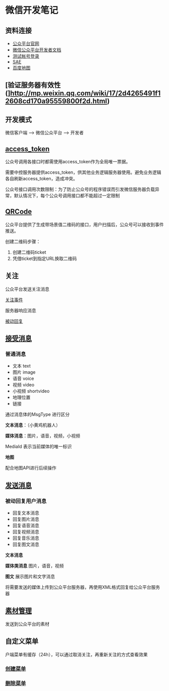 # 微信开发笔记


## 资料连接

- [公众平台官网](mp.weixin.qq.com)
- [微信公众平台开发者文档](http://mp.weixin.qq.com/wiki/home/index.html)
- [测试帐号登录](http://mp.weixin.qq.com/debug/cgi-bin/sandbox?t=sandbox/login)
- [SAE](http://sae.sina.com.cn)
- [百度地图](http://developer.baidu.com/map/)


## [验证服务器有效性(]http://mp.weixin.qq.com/wiki/17/2d4265491f12608cd170a95559800f2d.html)


## 开发模式

微信客户端 --> 微信公众平台 --> 开发者


## [access_token](http://mp.weixin.qq.com/wiki/11/0e4b294685f817b95cbed85ba5e82b8f.html)

公众号调用各接口时都需使用access_token作为全局唯一票据。

需要中控服务器提供access_token，供其他业务逻辑服务器使用。避免业务逻辑各自刷新access_token，造成冲突。

公众号接口调用次数限制：为了防止公众号的程序错误而引发微信服务器负载异常，默认情况下，每个公众号调用接口都不能超过一定限制


## [QRCode](http://mp.weixin.qq.com/wiki/18/28fc21e7ed87bec960651f0ce873ef8a.html)

公众平台提供了生成带场景值二维码的接口，用户扫描后，公众号可以接收到事件推送。

创建二维码步骤：

1. 创建二维码ticket
2. 凭借ticket到指定URL换取二维码


## 关注

公众平台发送关注消息

[关注事件](http://mp.weixin.qq.com/wiki/2/5baf56ce4947d35003b86a9805634b1e.html)


服务器响应消息

[被动回复](http://mp.weixin.qq.com/wiki/14/89b871b5466b19b3efa4ada8e577d45e.html)


## [接受消息](http://mp.weixin.qq.com/wiki/10/79502792eef98d6e0c6e1739da387346.html)

### 普通消息

- 文本 text
- 图片 image
- 语音 voice
- 视频 video
- 小视频 shortvideo
- 地理位置
- 链接

通过消息体的MsgType 进行区分

**文本消息**：（小黄鸡机器人）


**媒体消息**：图片，语音，视频，小视频

MediaId 表示当前媒体的唯一标识

**地图**

配合地图API进行后续操作


## [发送消息](http://mp.weixin.qq.com/wiki/14/89b871b5466b19b3efa4ada8e577d45e.html)

### 被动回复用户消息

- 回复文本消息
- 回复图片消息
- 回复语音消息
- 回复视频消息
- 回复音乐消息
- 回复图文消息

**文本消息**

**媒体类消息** 图片，语音，视频

**图文** 展示图片和文字消息

将需要发送的媒体上传到公众平台服务器，再使用XML格式回复给公众平台服务器

## [素材管理](http://mp.weixin.qq.com/wiki/5/963fc70b80dc75483a271298a76a8d59.html)

发送到公众平台的素材


## 自定义菜单

户端菜单有缓存（24h），可以通过取消关注，再重新关注的方式查看效果

### [创建菜单](http://mp.weixin.qq.com/wiki/13/43de8269be54a0a6f64413e4dfa94f39.html)

### [删除菜单](http://mp.weixin.qq.com/wiki/16/8ed41ba931e4845844ad6d1eeb8060c8.html)
